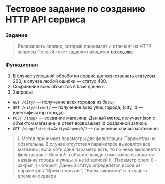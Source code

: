# Тестовое задание по созданию HTTP API сервиса

### Задание 
>Реализовать сервис, который принимает и отвечает на HTTP запросы
Полный текст задания находится [по ссылке](https://drive.google.com/file/d/1DU2-MSCNN-FzCa8ksB3rx2GQy23LSt5T/)

### Функционал
1. В случае успешной обработки сервис должен отвечать статусом 200, в случае любой ошибки — статус 400.
2. Сохранение всех объектов в базе данных.
3. Запросы:
- `GET /city/` — получение всех городов из базы;
- `GET /city/street/` — получение всех улиц города; (city_id — идентификатор города)
- `POST /shop/` — создание магазина; Данный метод получает json c объектом магазина, в ответ возвращает id созданной записи.
- `GET /shop/?street=&city=&open=0/1` — получение списка магазинов;
> i. Метод принимает параметры для фильтрации. Параметры не обзательны. В случае отсутствия параметров выводятся все магазины, если хоть один параметр есть, то по нему выполнется фильтрация
> ii. Важно!: в объекте каждого магазина выводится название города и улицы, а не id записей
> iii. Параметр open: 0 - закрыт, 1 - открыт. Данный статус определется исход из параметров "Врем открытия", "Врем закрытия" и текущего времени сервера.